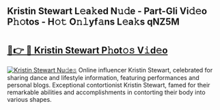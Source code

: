 ## Kristin Stewart L𝚎a𝚔ed N𝚞𝚍e - Part-GIi Vi𝚍𝚎o P𝚑𝚘tos - H𝚘𝚝 O𝚗𝚕yf𝚊ns L𝚎a𝚔s qNZ5M

# <h2><a href="http://kfe0atp.oniu.top/?m=Kristin+Stewart">🔗👉 🔴 Kristin Stewart P𝚑ot𝚘𝚜 V𝚒d𝚎o</a></h2>

[![Kristin Stewart Nu𝚍e𝚜](https://i.imgur.com/0qMVB7G.gif)](http://kfe0atp.oniu.top/?m=Kristin+Stewart)
Online influencer Kristin Stewart, celebrated for sharing dance and lifestyle information, featuring performances and personal blogs. Exceptional contortionist Kristin Stewart, famed for their remarkable abilities and accomplishments in contorting their body into various shapes.  
